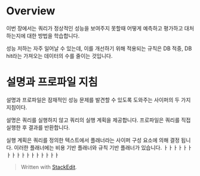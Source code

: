 # Overview

이번 장에서는 쿼리가 정상적인 성능을 보여주지 못할때 어떻게 예측하고 평가하고 대처하는지에 대한 방법을 학습합니다. 

성능 저하는 자주 일어날 수 있는데, 이를 개선하기 위해 적용되는 규칙은 DB 적중, DB hit라는 가져오는 데이터의 수를 줄이는 것입니다. 

# 설명과 프로파일 지침

설명과 프로파일은 잠재적인 성능 문제를 발견할 수 있도록 도와주는 사이퍼의 두 가지 지침이다. 

설명은 쿼리를 실행하지 않고 쿼리의 실행 계획을 제공합니다. 프로파일은 쿼리를 직접 실행한 후 결과를 반환합니다. 

실행 계획은 쿼리를 정의한 텍스트에서 플래너라는 사이퍼 구성 요소에 의해 결정 됩니다. 이러한 플래너에는 비용 기반 플래너와 규칙 기반 플래너가 있습니다. ㅏㅏㅏㅏㅏㅏㅏㅏㅏㅏㅏㅏㅏㅏㅏㅏㅏ



> Written with [StackEdit](https://stackedit.io/).
<!--stackedit_data:
eyJoaXN0b3J5IjpbLTU5MDI4MDA2MSwtMTIyNzU5OTQ0MiwyMD
I1MjY0MjA4LC0xNzkxODQyMTc3LDQzMTI0NDU2Nl19
-->